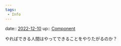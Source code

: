```yaml
---
tags:
 - Info
---
```


date:: [2022-12-10](/Daily_Note/2022-12-10.md)
up:: [Component](../Bar/Novel/Chaos/Component.md)

やればできる人間はやってできることをやりたがるのか？